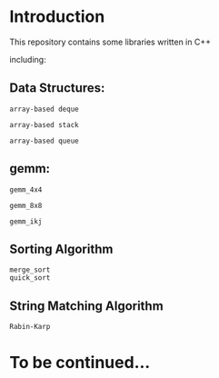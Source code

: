 # Introduction #
This repository contains some libraries written in C++

including:

## Data Structures: ## 

    array-based deque

    array-based stack

    array-based queue

## gemm: ##
    
    gemm_4x4

    gemm_8x8

    gemm_ikj

## Sorting Algorithm ##    

    merge_sort
    quick_sort

## String Matching Algorithm ##

    Rabin-Karp    


# To be continued... #